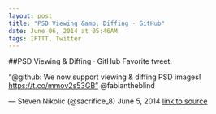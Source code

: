 ```yaml
---
layout: post
title: "PSD Viewing &amp; Diffing · GitHub"
date: June 06, 2014 at 05:46AM
tags: IFTTT, Twitter
---
```

##PSD Viewing &amp; Diffing · GitHub
Favorite tweet:

“@github: We now support viewing &amp; diffing PSD images! https://t.co/mmov2s53GB” @fabiantheblind

— Steven Nikolic (@sacrifice_8) June 5, 2014
[link to source](http://ift.tt/1kCDYOY) 
